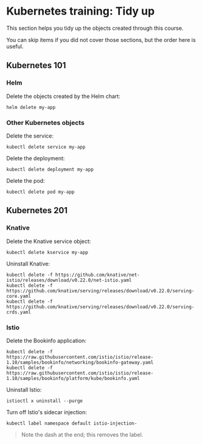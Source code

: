 # Kubernetes training: Tidy up

This section helps you tidy up the objects created through this course.

You can skip items if you did not cover those sections, but the order here is useful.

## Kubernetes 101

### Helm

Delete the objects created by the Helm chart:

    helm delete my-app

### Other Kubernetes objects

Delete the service:

    kubectl delete service my-app

Delete the deployment:

    kubectl delete deployment my-app

Delete the pod:

    kubectl delete pod my-app

## Kubernetes 201

### Knative

Delete the Knative service object:

    kubectl delete kservice my-app

Uninstall Knative:

    kubectl delete -f https://github.com/knative/net-istio/releases/download/v0.22.0/net-istio.yaml
    kubectl delete -f https://github.com/knative/serving/releases/download/v0.22.0/serving-core.yaml
    kubectl delete -f https://github.com/knative/serving/releases/download/v0.22.0/serving-crds.yaml

### Istio

Delete the Bookinfo application:

    kubectl delete -f https://raw.githubusercontent.com/istio/istio/release-1.10/samples/bookinfo/networking/bookinfo-gateway.yaml
    kubectl delete -f https://raw.githubusercontent.com/istio/istio/release-1.10/samples/bookinfo/platform/kube/bookinfo.yaml

Uninstall Istio:

    istioctl x uninstall --purge

Turn off Istio's sidecar injection:

    kubectl label namespace default istio-injection-

> Note the dash at the end; this removes the label.
